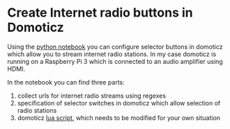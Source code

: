 # Create Internet radio buttons in Domoticz

Using the [python notebook](file:Domo_InternetRadio_selector.ipynb)
you can configure selector buttons in domoticz which allow you to stream
internet radio stations. In my case domoticz is running on a Raspberry
Pi 3 which is connected to an audio amplifier using HDMI.

In the notebook you can find three parts:

1. collect urls for internet radio streams using regexes
2. specification of selector switches in domoticz which allow
   selection of radio stations
3. domoticz [lua script](file:radio.lua), which needs to be modified
   for your own situation

